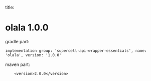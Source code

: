 
title:

# olala 1.0.0

gradle part:

    implementation group: 'supercell-api-wrapper-essentials', name: 'olala', version: '1.0.0'

maven part:

        <version>2.0.0</version>
